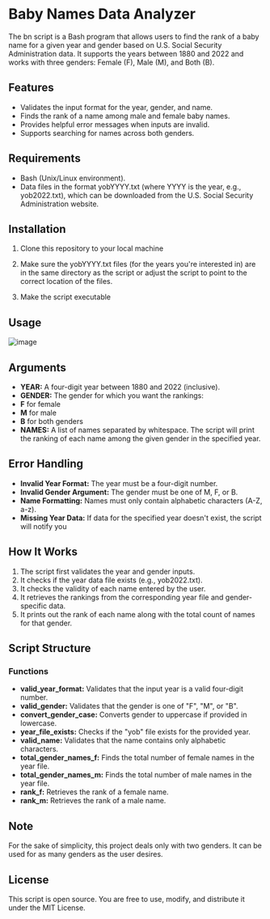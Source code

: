 # Baby Names Data Analyzer
The bn script is a Bash program that allows users to find the rank of a baby name for a given year and gender based on U.S. Social Security Administration data. 
It supports the years between 1880 and 2022 and works with three genders: Female (F), Male (M), and Both (B).
## Features

- Validates the input format for the year, gender, and name.
- Finds the rank of a name among male and female baby names.
- Provides helpful error messages when inputs are invalid.
- Supports searching for names across both genders.

## Requirements

- Bash (Unix/Linux environment).
- Data files in the format yobYYYY.txt (where YYYY is the year, e.g., yob2022.txt), which can be downloaded from the U.S. Social Security Administration website.

## Installation
1. Clone this repository to your local machine<br>

2. Make sure the yobYYYY.txt files (for the years you're interested in) are in the same directory as the script or adjust the script to point to the correct location of the files.<br>

3. Make the script executable<br>

## Usage

![image](https://github.com/user-attachments/assets/d527785d-d354-4fc1-a612-417bf4c063ac)

## Arguments
* <b>YEAR:</b> A four-digit year between 1880 and 2022 (inclusive).
* <b>GENDER:</b> The gender for which you want the rankings:
* <b>F</b> for female
* <b>M</b> for male
* <b>B</b> for both genders
* <b>NAMES:</b> A list of names separated by whitespace. The script will print the ranking of each name among the given gender in the specified year.

## Error Handling
* <b>Invalid Year Format:</b> The year must be a four-digit number.
* <b>Invalid Gender Argument:</b> The gender must be one of M, F, or B.
* <b>Name Formatting:</b> Names must only contain alphabetic characters (A-Z, a-z).
* <b>Missing Year Data:</b> If data for the specified year doesn't exist, the script will notify you

## How It Works
1. The script first validates the year and gender inputs.
2. It checks if the year data file exists (e.g., yob2022.txt).
3. It checks the validity of each name entered by the user.
4. It retrieves the rankings from the corresponding year file and gender-specific data.
5. It prints out the rank of each name along with the total count of names for that gender.

## Script Structure
### Functions
* <b>valid_year_format:</b> Validates that the input year is a valid four-digit number.
* <b>valid_gender:</b> Validates that the gender is one of "F", "M", or "B".
* <b>convert_gender_case:</b> Converts gender to uppercase if provided in lowercase.
* <b>year_file_exists:</b> Checks if the "yob" file exists for the provided year.
* <b>valid_name:</b> Validates that the name contains only alphabetic characters.
* <b>total_gender_names_f:</b> Finds the total number of female names in the year file.
* <b>total_gender_names_m:</b> Finds the total number of male names in the year file.
* <b>rank_f:</b> Retrieves the rank of a female name.
* <b>rank_m:</b> Retrieves the rank of a male name.

## Note
For the sake of simplicity, this project deals only with two genders.
It can be used for as many genders as the user desires.

## License
This script is open source. You are free to use, modify, and distribute it under the MIT License.

